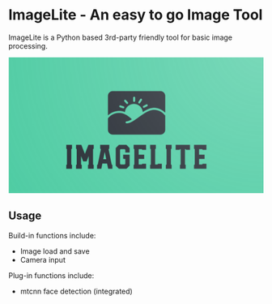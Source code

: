 # ImageLite - An easy to go Image Tool

ImageLite is a Python based 3rd-party friendly tool for basic image processing. 

<img src="./icon.png">

## Usage

Build-in functions include:

- Image load and save
- Camera input

Plug-in functions include:

- mtcnn face detection (integrated)

